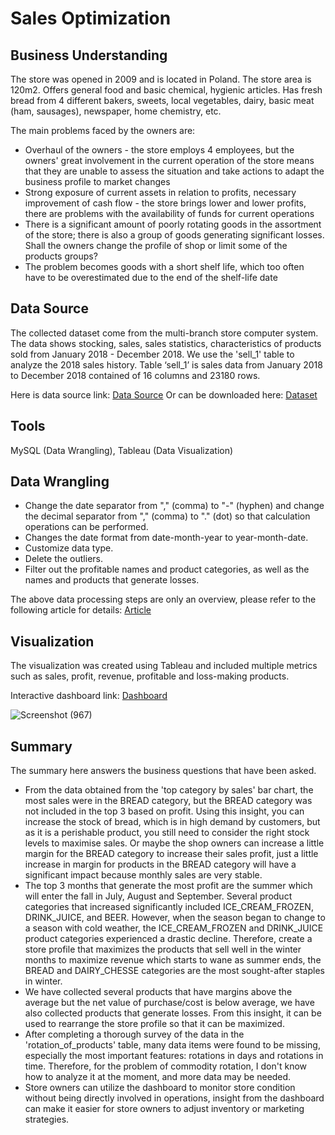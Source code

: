 # Sales Optimization
## Business Understanding
The store was opened in 2009 and is located in Poland. The store area is 120m2. Offers general food and basic chemical, hygienic articles. Has fresh bread from 4 different bakers, sweets, local vegetables, dairy, basic meat (ham, sausages), newspaper, home chemistry, etc.

The main problems faced by the owners are:
- Overhaul of the owners - the store employs 4 employees, but the owners' great involvement in the current operation of the store means that they are unable to assess the situation and take actions to adapt the business profile to market changes
- Strong exposure of current assets in relation to profits, necessary improvement of cash flow - the store brings lower and lower profits, there are problems with the availability of funds for current operations
- There is a significant amount of poorly rotating goods in the assortment of the store; there is also a group of goods generating significant losses. Shall the owners change the profile of shop or limit some of the products groups?
- The problem becomes goods with a short shelf life, which too often have to be overestimated due to the end of the shelf-life date

## Data Source
The collected dataset come from the multi-branch store computer system. The data shows stocking, sales, sales statistics, characteristics of products sold from January 2018 - December 2018. We use the 'sell_1' table to analyze the 2018 sales history. Table ‘sell_1’ is sales data from January 2018 to December 2018 contained of 16 columns and 23180 rows.

Here is data source link: [Data Source](https://www.kaggle.com/datasets/agatii/total-sale-2018-yearly-data-of-grocery-shop?select=SELL_1.csv)
Or can be downloaded here: [Dataset](https://github.com/MuhamadSyarifFakhrezi/Sales_Optimization/blob/main/TOTAL%20SALE%202018%20Yearly%20data%20of%20grocery%20shop..zip)

## Tools
MySQL (Data Wrangling), Tableau (Data Visualization)

## Data Wrangling
- Change the date separator from "," (comma) to "-" (hyphen) and change the decimal separator from "," (comma) to "." (dot) so that calculation operations can be performed.
- Changes the date format from date-month-year to year-month-date.
- Customize data type.
- Delete the outliers.
- Filter out the profitable names and product categories, as well as the names and products that generate losses.
  
The above data processing steps are only an overview, please refer to the following article for details: [Article](https://medium.com/@ms.fakhrezi/data-analysis-sales-optimization-f094853243bb)

## Visualization
The visualization was created using Tableau and included multiple metrics such as sales, profit, revenue, profitable and loss-making products.

Interactive dashboard link: [Dashboard](https://public.tableau.com/views/GrocerySales_16882239863740/SalesOptimation?:language=en-US&:sid=&:redirect=auth&:display_count=n&:origin=viz_share_link)

![Screenshot (967)](https://github.com/user-attachments/assets/69e36860-dcd3-4435-8aaf-7b614f23aadd)

## Summary
The summary here answers the business questions that have been asked.
- From the data obtained from the 'top category by sales' bar chart, the most sales were in the BREAD category, but the BREAD category was not included in the top 3 based on profit. Using this insight, you can increase the stock of bread, which is in high demand by customers, but as it is a perishable product, you still need to consider the right stock levels to maximise sales. Or maybe the shop owners can increase a little margin for the BREAD category to increase their sales profit, just a little increase in margin for products in the BREAD category will have a significant impact because monthly sales are very stable.  
- The top 3 months that generate the most profit are the summer which will enter the fall in July, August and September. Several product categories that increased significantly included ICE_CREAM_FROZEN, DRINK_JUICE, and BEER. However, when the season began to change to a season with cold weather, the ICE_CREAM_FROZEN and DRINK_JUICE product categories experienced a drastic decline. Therefore, create a store profile that maximizes the products that sell well in the winter months to maximize revenue which starts to wane as summer ends, the BREAD and DAIRY_CHESSE categories are the most sought-after staples in winter.
- We have collected several products that have margins above the average but the net value of purchase/cost is below average, we have also collected products that generate losses. From this insight, it can be used to rearrange the store profile so that it can be maximized.
- After completing a thorough survey of the data in the 'rotation_of_products' table, many data items were found to be missing, especially the most important features: rotations in days and rotations in time. Therefore, for the problem of commodity rotation, I don't know how to analyze it at the moment, and more data may be needed.
- Store owners can utilize the dashboard to monitor store condition without being directly involved in operations, insight from the dashboard can make it easier for store owners to adjust inventory or marketing strategies.
